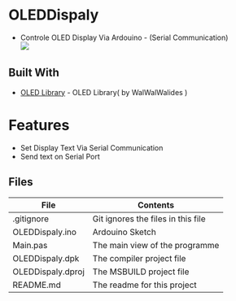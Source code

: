 # OLEDDispaly
- Controle OLED Display Via Ardouino - (Serial Communication)                     
![](OLEDDispaly.png) 


## Built With

* [OLED Library](https://github.com/walwalwalides/Delphi-Component/tree/master/OLED%20Library) - OLED Library( by WalWalWalides )


# Features  

- Set Display Text Via Serial Communication
- Send text on Serial Port







## Files

| File | Contents | 
| --- | --- |
| .gitignore | Git ignores the files in this file |
| OLEDDispaly.ino  |Ardouino Sketch|
| Main.pas | The main view of the programme |
| OLEDDispaly.dpk | The compiler project file |
| OLEDDispaly.dproj | The MSBUILD project file |
| README.md | The readme for this project |
